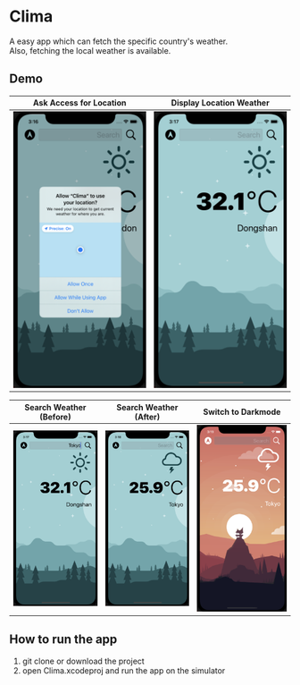 # Clima
A easy app which can fetch the specific country's weather.\
Also, fetching the local weather is available.

## Demo
| Ask Access for Location | Display Location Weather |
| --- | --- |
| ![Access Location](DemoImage/AccessLocationBefore.png) | ![After Access Location](DemoImage/AccessLocationAfter.png) |

| Search Weather (Before) | Search Weather (After) | Switch to Darkmode |
| --- | --- | --- |
| ![Before Search](DemoImage/SearchBefore.png) | ![After Search](DemoImage/SearchAfter.png) | ![Darkmode](DemoImage/DarkMode.png) |

## How to run the app
1. git clone or download the project
2. open Clima.xcodeproj and run the app on the simulator
